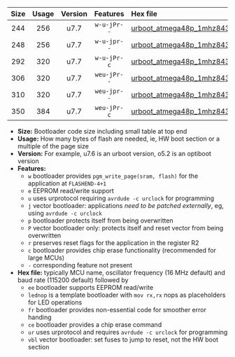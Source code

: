 |Size|Usage|Version|Features|Hex file|
|:-:|:-:|:-:|:-:|:--|
|244|256|u7.7|`w-u-jPr--`|[urboot_atmega48p_1mhz8432_9600bps_lednop_ur_vbl.hex](https://raw.githubusercontent.com/stefanrueger/urboot.hex/main/mcus/atmega48p/fcpu_1mhz8432/9600_bps/urboot_atmega48p_1mhz8432_9600bps_lednop_ur_vbl.hex)|
|248|256|u7.7|`w-u-jpr--`|[urboot_atmega48p_1mhz8432_9600bps_lednop_fr_ur_vbl.hex](https://raw.githubusercontent.com/stefanrueger/urboot.hex/main/mcus/atmega48p/fcpu_1mhz8432/9600_bps/urboot_atmega48p_1mhz8432_9600bps_lednop_fr_ur_vbl.hex)|
|292|320|u7.7|`w-u-jPr-c`|[urboot_atmega48p_1mhz8432_9600bps_lednop_fr_ce_ur_vbl.hex](https://raw.githubusercontent.com/stefanrueger/urboot.hex/main/mcus/atmega48p/fcpu_1mhz8432/9600_bps/urboot_atmega48p_1mhz8432_9600bps_lednop_fr_ce_ur_vbl.hex)|
|306|320|u7.7|`weu-jPr--`|[urboot_atmega48p_1mhz8432_9600bps_ee_lednop_ur_vbl.hex](https://raw.githubusercontent.com/stefanrueger/urboot.hex/main/mcus/atmega48p/fcpu_1mhz8432/9600_bps/urboot_atmega48p_1mhz8432_9600bps_ee_lednop_ur_vbl.hex)|
|310|320|u7.7|`weu-jpr--`|[urboot_atmega48p_1mhz8432_9600bps_ee_lednop_fr_ur_vbl.hex](https://raw.githubusercontent.com/stefanrueger/urboot.hex/main/mcus/atmega48p/fcpu_1mhz8432/9600_bps/urboot_atmega48p_1mhz8432_9600bps_ee_lednop_fr_ur_vbl.hex)|
|350|384|u7.7|`weu-jPr-c`|[urboot_atmega48p_1mhz8432_9600bps_ee_lednop_fr_ce_ur_vbl.hex](https://raw.githubusercontent.com/stefanrueger/urboot.hex/main/mcus/atmega48p/fcpu_1mhz8432/9600_bps/urboot_atmega48p_1mhz8432_9600bps_ee_lednop_fr_ce_ur_vbl.hex)|

- **Size:** Bootloader code size including small table at top end
- **Usage:** How many bytes of flash are needed, ie, HW boot section or a multiple of the page size
- **Version:** For example, u7.6 is an urboot version, o5.2 is an optiboot version
- **Features:**
  + `w` bootloader provides `pgm_write_page(sram, flash)` for the application at `FLASHEND-4+1`
  + `e` EEPROM read/write support
  + `u` uses urprotocol requiring `avrdude -c urclock` for programming
  + `j` vector bootloader: applications *need to be patched externally*, eg, using `avrdude -c urclock`
  + `p` bootloader protects itself from being overwritten
  + `P` vector bootloader only: protects itself and reset vector from being overwritten
  + `r` preserves reset flags for the application in the register R2
  + `c` bootloader provides chip erase functionality (recommended for large MCUs)
  + `-` corresponding feature not present
- **Hex file:** typically MCU name, oscillator frequency (16 MHz default) and baud rate (115200 default) followed by
  + `ee` bootloader supports EEPROM read/write
  + `lednop` is a template bootloader with `mov rx,rx` nops as placeholders for LED operations
  + `fr` bootloader provides non-essential code for smoother error handing
  + `ce` bootloader provides a chip erase command
  + `ur` uses urprotocol and requires `avrdude -c urclock` for programming
  + `vbl` vector bootloader: set fuses to jump to reset, not the HW boot section
